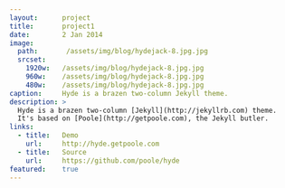 ```yaml
---
layout:      project
title:       project1
date:        2 Jan 2014
image:
  path:       /assets/img/blog/hydejack-8.jpg.jpg
  srcset:
    1920w:   /assets/img/blog/hydejack-8.jpg.jpg
    960w:    /assets/img/blog/hydejack-8.jpg.jpg
    480w:    /assets/img/blog/hydejack-8.jpg.jpg
caption:     Hyde is a brazen two-column Jekyll theme.
description: >
  Hyde is a brazen two-column [Jekyll](http://jekyllrb.com) theme.
  It's based on [Poole](http://getpoole.com), the Jekyll butler.
links:
  - title:   Demo
    url:     http://hyde.getpoole.com
  - title:   Source
    url:     https://github.com/poole/hyde
featured:    true
---
```


